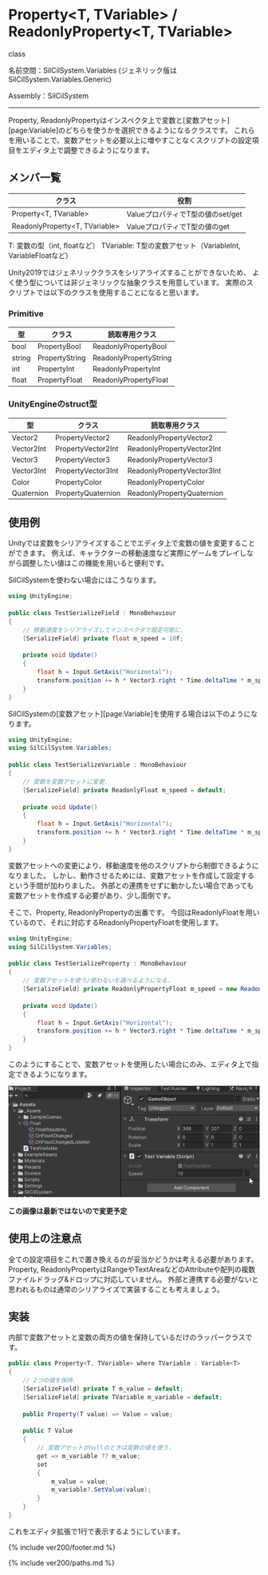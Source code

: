 # Property<T, TVariable> / ReadonlyProperty<T, TVariable>

class

名前空間：SilCilSystem.Variables (ジェネリック版はSilCilSystem.Variables.Generic)

Assembly：SilCilSystem

---

Property, ReadonlyPropertyはインスペクタ上で変数と[変数アセット][page:Variable]のどちらを使うかを選択できるようになるクラスです。
これらを用いることで、変数アセットを必要以上に増やすことなくスクリプトの設定項目をエディタ上で調整できるようになります。

## メンバ一覧

|クラス|役割|
|-|-|
|Property\<T, TVariable>|ValueプロパティでT型の値のset/get|
|ReadonlyProperty\<T, TVariable>|ValueプロパティでT型の値のget|

T: 変数の型（int, floatなど）
TVariable: T型の変数アセット（VariableInt, VariableFloatなど）

Unity2019ではジェネリッククラスをシリアライズすることができないため、
よく使う型については非ジェネリックな抽象クラスを用意しています。
実際のスクリプトでは以下のクラスを使用することになると思います。

### Primitive

|型|クラス|読取専用クラス|
|-|-|-|
|bool|PropertyBool|ReadonlyPropertyBool|
|string|PropertyString|ReadonlyPropertyString|
|int|PropertyInt|ReadonlyPropertyInt|
|float|PropertyFloat|ReadonlyPropertyFloat|

### UnityEngineのstruct型

|型|クラス|読取専用クラス|
|-|-|-|
|Vector2|PropertyVector2|ReadonlyPropertyVector2|
|Vector2Int|PropertyVector2Int|ReadonlyPropertyVector2Int|
|Vector3|PropertyVector3|ReadonlyPropertyVector3|
|Vector3Int|PropertyVector3Int|ReadonlyPropertyVector3Int|
|Color|PropertyColor|ReadonlyPropertyColor|
|Quaternion|PropertyQuaternion|ReadonlyPropertyQuaternion|

## 使用例

Unityでは変数をシリアライズすることでエディタ上で変数の値を変更することができます。
例えば、キャラクターの移動速度など実際にゲームをプレイしながら調整したい値はこの機能を用いると便利です。

SilCilSystemを使わない場合にはこうなります。

```cs
using UnityEngine;

public class TestSerializeField : MonoBehaviour
{
    // 移動速度をシリアライズしてインスペクタで設定可能に.
    [SerializeField] private float m_speed = 10f;

    private void Update()
    {
        float h = Input.GetAxis("Horizontal");
        transform.position += h * Vector3.right * Time.deltaTime * m_speed;
    }
}
```

SilCilSystemの[変数アセット][page:Variable]を使用する場合は以下のようになります。

```cs
using UnityEngine;
using SilCilSystem.Variables;

public class TestSerializeVariable : MonoBehaviour
{
    // 変数を変数アセットに変更.
    [SerializeField] private ReadonlyFloat m_speed = default;

    private void Update()
    {
        float h = Input.GetAxis("Horizontal");
        transform.position += h * Vector3.right * Time.deltaTime * m_speed;
    }
}
```

変数アセットへの変更により、移動速度を他のスクリプトから制御できるようになりました。
しかし、動作させるためには、変数アセットを作成して設定するという手間が加わりました。
外部との連携をせずに動かしたい場合であっても変数アセットを作成する必要があり、少し面倒です。

そこで、Property, ReadonlyPropertyの出番です。
今回はReadonlyFloatを用いているので、それに対応するReadonlyPropertyFloatを使用します。

```cs
using UnityEngine;
using SilCilSystem.Variables;

public class TestSerializeProperty : MonoBehaviour
{
    // 変数アセットを使う/使わないを選べるようになる.
    [SerializeField] private ReadonlyPropertyFloat m_speed = new ReadonlyPropertyFloat(10f);

    private void Update()
    {
        float h = Input.GetAxis("Horizontal");
        transform.position += h * Vector3.right * Time.deltaTime * m_speed;
    }
}
```

このようにすることで、変数アセットを使用したい場合にのみ、エディタ上で指定できるようになります。

![エディタ上での見え方][fig:PropertyFloat]

**この画像は最新ではないので変更予定**

## 使用上の注意点

全ての設定項目をこれで置き換えるのが妥当かどうかは考える必要があります。
Property, ReadonlyPropertyはRangeやTextAreaなどのAttributeや配列の複数ファイルドラッグ&ドロップに対応していません。
外部と連携する必要がないと思われるものは通常のシリアライズで実装することも考えましょう。

## 実装

内部で変数アセットと変数の両方の値を保持しているだけのラッパークラスです。

```cs
public class Property<T, TVariable> where TVariable : Variable<T>
{
    // 2つの値を保持.
    [SerializeField] private T m_value = default;
    [SerializeField] private TVariable m_variable = default;

    public Property(T value) => Value = value;

    public T Value
    {
        // 変数アセットがnullのときは変数の値を使う.
        get => m_variable ?? m_value;
        set
        {
            m_value = value;
            m_variable?.SetValue(value);
        }
    }
}
```

これをエディタ拡張で1行で表示するようにしています。

<!--- footer --->

{% include ver200/footer.md %}

<!--- 参照 --->

{% include ver200/paths.md %}

[fig:PropertyFloat]: Figures/PropertyFloat.gif
